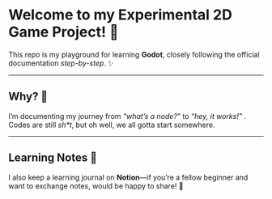 # **Welcome to my Experimental 2D Game Project! 🚀**

This repo is my playground for learning **Godot**, closely following the official documentation *step-by-step*. ✨

---

## **Why? 🤔**

I’m documenting my journey from _“what’s a node?”_ to _“hey, it works!”_ . 
Codes are still _sh*t_, but oh well, we all gotta start somewhere.

---

## **Learning Notes 📝**

I also keep a learning journal on **Notion**—if you’re a fellow beginner and want to exchange notes, would be happy to share! 👋
